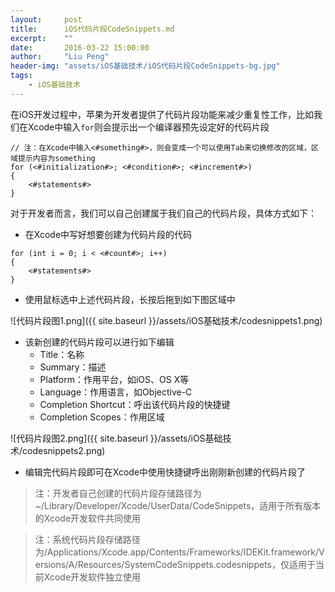```yaml
---
layout:     post
title:      iOS代码片段CodeSnippets.md
excerpt:    ""
date:       2016-03-22 15:00:00
author:     "Liu Peng"
header-img: "assets/iOS基础技术/iOS代码片段CodeSnippets-bg.jpg"
tags:
    - iOS基础技术
---
```


在iOS开发过程中，苹果为开发者提供了代码片段功能来减少重复性工作，比如我们在Xcode中输入`for`则会提示出一个编译器预先设定好的代码片段
```objc
// 注：在Xcode中输入<#something#>，则会变成一个可以使用Tab来切换修改的区域，区域提示内容为something
for (<#initialization#>; <#condition#>; <#increment#>)
{
    <#statements#>
}
```
对于开发者而言，我们可以自己创建属于我们自己的代码片段，具体方式如下：
- 在Xcode中写好想要创建为代码片段的代码

```objc
for (int i = 0; i < <#count#>; i++)
{
    <#statements#>
}
```
- 使用鼠标选中上述代码片段，长按后拖到如下图区域中

![代码片段图1.png]({{ site.baseurl }}/assets/iOS基础技术/codesnippets1.png)

- 该新创建的代码片段可以进行如下编辑
  - Title：名称
  - Summary：描述
  - Platform：作用平台，如iOS、OS X等
  - Language：作用语言，如Objective-C
  - Completion Shortcut：呼出该代码片段的快捷键
  - Completion Scopes：作用区域

![代码片段图2.png]({{ site.baseurl }}/assets/iOS基础技术/codesnippets2.png)

- 编辑完代码片段即可在Xcode中使用快捷键呼出刚刚新创建的代码片段了

> 注：开发者自己创建的代码片段存储路径为~/Library/Developer/Xcode/UserData/CodeSnippets，适用于所有版本的Xcode开发软件共同使用

> 注：系统代码片段存储路径为/Applications/Xcode.app/Contents/Frameworks/IDEKit.framework/Versions/A/Resources/SystemCodeSnippets.codesnippets，仅适用于当前Xcode开发软件独立使用